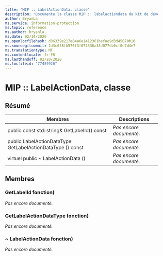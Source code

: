 ```yaml
---
title: 'MIP :: LabelActionData, classe'
description: 'Documente la classe MIP :: labelactiondata du kit de développement logiciel (SDK) Microsoft Information Protection (MIP).'
author: BryanLa
ms.service: information-protection
ms.topic: reference
ms.author: bryanla
ms.date: 02/14/2020
ms.openlocfilehash: d06339e217e04a6e1412361befae9d3d45070b16
ms.sourcegitcommit: 2d3c638fb576f3f074330a33d077db0cf0e7d4e7
ms.translationtype: MT
ms.contentlocale: fr-FR
ms.lasthandoff: 02/20/2020
ms.locfileid: "77489926"
---
```

# <a name="class-miplabelactiondata"></a>MIP :: LabelActionData, classe 
  
## <a name="summary"></a>Résumé
 Membres                        | Descriptions                                
--------------------------------|---------------------------------------------
public const std::string& GetLabelId() const  | _Pas encore documenté._
public LabelActionDataType GetLabelActionDataType () const  | _Pas encore documenté._
virtuel public ~ LabelActionData ()  | _Pas encore documenté._
  
## <a name="members"></a>Membres
  
### <a name="getlabelid-function"></a>GetLabelId fonction)
_Pas encore documenté._

  
### <a name="getlabelactiondatatype-function"></a>GetLabelActionDataType fonction)
_Pas encore documenté._

  
### <a name="labelactiondata-function"></a>~ LabelActionData fonction)
_Pas encore documenté._
